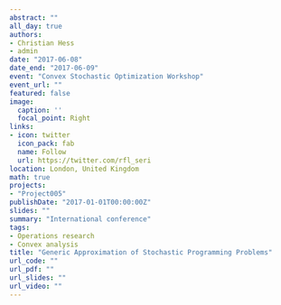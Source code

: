 ```yaml
---
abstract: ""
all_day: true
authors:
- Christian Hess
- admin
date: "2017-06-08"
date_end: "2017-06-09"
event: "Convex Stochastic Optimization Workshop"
event_url: ""
featured: false
image:
  caption: ''
  focal_point: Right
links:
- icon: twitter
  icon_pack: fab
  name: Follow
  url: https://twitter.com/rfl_seri
location: London, United Kingdom
math: true
projects:
- "Project005"
publishDate: "2017-01-01T00:00:00Z"
slides: ""
summary: "International conference"
tags:
- Operations research
- Convex analysis
title: "Generic Approximation of Stochastic Programming Problems"
url_code: ""
url_pdf: ""
url_slides: ""
url_video: ""
---
```


